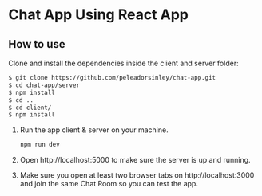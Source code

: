 # Chat App Using React App


## How to use

Clone and install the dependencies inside the client and server folder:

```bash
$ git clone https://github.com/peleadorsinley/chat-app.git
$ cd chat-app/server
$ npm install
$ cd ..
$ cd client/
$ npm install
```
1. Run the app client & server on your machine.

   ```bash
   npm run dev
   ```
2. Open http://localhost:5000 to make sure the server is up and running.
3. Make sure you open at least two browser tabs on http://localhost:3000 and join the same Chat Room so you can test the app.
